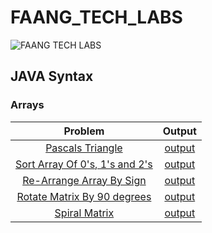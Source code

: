 # FAANG_TECH_LABS

![FAANG TECH LABS](https://faangtechlab.com/frontend/faang/faang/logo.png)

## JAVA Syntax

### Arrays
| Problem | Output |
|:---------------:| :-------------------------------:|
|[Pascals Triangle](./Arrays/PascalTriangle.java) | [output](./Arrays/outputs.md###pascal-triangle)   
|[Sort Array Of 0's, 1's and 2's](./Arrays/SortArrayOf012.java) | [output](./Arrays/outputs.md###sort-array-012)
|[Re-Arrange Array By Sign](./Arrays/RearrangeArrayBySign.java) | [output](./Arrays/outputs.md###pascal-triangle)   
|[Rotate Matrix By 90 degrees](./Arrays/RotateMatrixBy90.java) | [output](./Arrays/outputs.md###pascal-triangle)   
|[Spiral Matrix](./Arrays/SpiralMatrix.java) | [output](./Arrays/outputs.md###pascal-triangle)   



